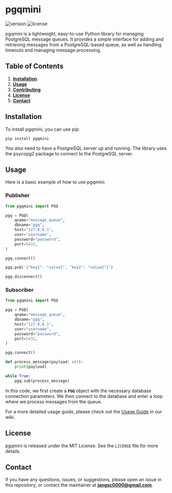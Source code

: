 # **pgqmini**

![version](https://img.shields.io/badge/version-0.0.4-blue)
![license](https://img.shields.io/badge/license-MIT-green)

pgqmini is a lightweight, easy-to-use Python library for managing PostgreSQL message queues. It provides a simple interface for adding and retrieving messages from a PostgreSQL-based queue, as well as handling timeouts and managing message processing.

## **Table of Contents**

1. **[Installation](#installation)**
2. **[Usage](#usage)**
3. **[Contributing](#contributing)**
4. **[License](#license)**
5. **[Contact](#contact)**

## **Installation**

To install pgqmini, you can use pip:

```
pip install pgqmini
```

You also need to have a PostgreSQL server up and running. The library uses the psycopg2 package to connect to the PostgreSQL server.

## **Usage**

Here is a basic example of how to use pgqmini:

### **Publisher**
```python
from pgqmini import PGQ

pgq = PGQ(
    qname="message_queue",
    dbname="pgq",
    host="127.0.0.1",
    user="username",
    password="password",
    port=5432,
)

pgq.connect()

pgq.pub('{"key1": "value1", "key2": "value2"}')

pgq.disconnect()
```

### **Subscriber**
```python
from pgqmini import PGQ

pgq = PGQ(
    qname="message_queue",
    dbname="pgq",
    host="127.0.0.1",
    user="username",
    password="password",
    port=5432,
)

pgq.connect()

def process_message(payload: str):
    print(payload)

while True:
    pgq.sub(process_message)
```

In this code, we first create a **`PGQ`** object with the necessary database connection parameters. We then connect to the database and enter a loop where we process messages from the queue.

For a more detailed usage guide, please check out the [Usage Guide](https://github.com/over-engineers/pgqmini/wiki/PGQ-(PostgreSQL-Queue)-Class) in our wiki.


## **License**

pgqmini is released under the MIT License. See the `LICENSE` file for more details.

## **Contact**

If you have any questions, issues, or suggestions, please open an issue in this repository, or contact the maintainer at **jangsc0000@gmail.com**.
